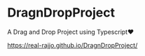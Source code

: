 # DragnDropProject
A Drag and Drop Project using Typescript♥

https://real-rajjo.github.io/DragnDropProject/
